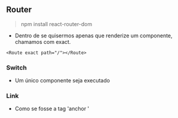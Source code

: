 ## Router

> npm install react-router-dom
 
* Dentro de <Route> se quisermos apenas que renderize um componente, chamamos com exact.

``` <Route exact path="/"></Route> ```

### Switch

* Um único componente seja executado

### Link

* Como se fosse a tag 'anchor <a>'
